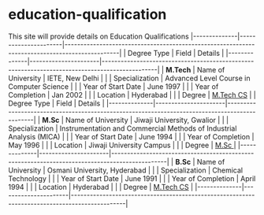 # education-qualification
This site will provide details on Education Qualifications
|--------------|----------------------|-----------------------------------------------------------------------------------------------|
| Degree Type  | Field                | Details                                                                                       |
|--------------|----------------------|-----------------------------------------------------------------------------------------------|
| **M.Tech** | Name of University   | IETE, New Delhi                                                                                 |
|              | Specialization       | Advanced Level Course in Computer Science                                                     |
|              | Year of Start Date   | June 1997                                                                                     |
|              | Year of Completion   | Jan 2002                                                                                      |
|              | Location             | Hyderabad                                                                                     |
|              | Degree               | [M.Tech CS](https://ietehyd.org/images/New%20Folder/21alccs.JPG)                              |
| Degree Type  | Field                | Details                                                                                       |
|--------------|----------------------|-----------------------------------------------------------------------------------------------|
| **M.Sc**     | Name of University   | Jiwaji University, Gwalior                                                                    |
|              | Specialization       | Instrumentation and Commercial Methods of Industrial Analysis (MICA)                          |
|              | Year of Start Date   | June 1994                                                                                     |
|              | Year of Completion   | May 1996                                                                                      |
|              | Location             | Jiwaji University Campus                                                                      |
|              | Degree               | [M.Sc ](https://jiwaji.edu/school-of-studies-in-environmental-chemistry/)                     |
|--------------|----------------------|-----------------------------------------------------------------------------------------------|
| **B.Sc**     | Name of University   | Osmani University, Hyderabad                                                                  |
|              | Specialization       | Chemical Technology                                                                           |
|              | Year of Start Date   | June 1991                                                                                     |
|              | Year of Completion   | April 1994                                                                                    |
|              | Location             | Hyderabad                                                                                     |
|              | Degree               | [M.Tech CS](https://ietehyd.org/images/New%20Folder/21alccs.JPG)                              |
|--------------|----------------------|-----------------------------------------------------------------------------------------------|
